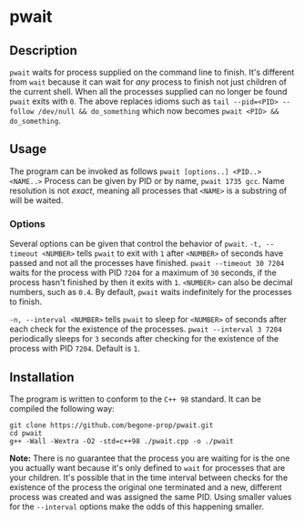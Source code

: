 # pwait

## Description
`pwait` waits for process supplied on the command line to finish. It's
different from `wait` because it can wait for *any* process to finish not just
children of the current shell. When all the processes supplied can no longer be
found `pwait` exits with `0`.
The above replaces idioms such as `tail --pid=<PID> --follow /dev/null && do_something`
which now becomes `pwait <PID> && do_something`.

## Usage
The program can be invoked as follows `pwait [options..] <PID..> <NAME..>`
Process can be given by PID or by name, `pwait 1735 gcc`. Name resolution is
not *exact*, meaning all processes that `<NAME>` is a substring of will be waited.

### Options
Several options can be given that control the behavior of `pwait`.
`-t, --timeout <NUMBER>` tells `pwait` to exit with `1` after `<NUMBER>` of
seconds have passed and not all the processes have finished.
`pwait --timeout 30 7204` waits for the process with PID `7204` for a
maximum of `30` seconds, if the process hasn't finished by then it exits
with `1`. `<NUMBER>` can also be decimal numbers, such as `0.4`. By default,
`pwait` waits indefinitely for the processes to finish.

`-n, --interval <NUMBER>` tells `pwait` to sleep for `<NUMBER>` of seconds
after each check for the existence of the processes.
`pwait --interval 3 7204` periodically sleeps for `3` seconds after checking
for the existence of the process with PID `7204`. Default is `1`.

## Installation
The program is written to conform to the `C++ 98` standard.
It can be compiled the following way:

```
git clone https://github.com/begone-prop/pwait.git
cd pwait
g++ -Wall -Wextra -O2 -std=c++98 ./pwait.cpp -o ./pwait
```

**Note:** There is no guarantee that the process you are waiting for is the one
you actually want because it's only defined to `wait` for processes that are
your children. It's possible that in the time interval between checks for the
existence of the process the original one terminated and a new, different
process was created and was assigned the same PID. Using smaller values for the
`--interval` options make the odds of this happening smaller.
